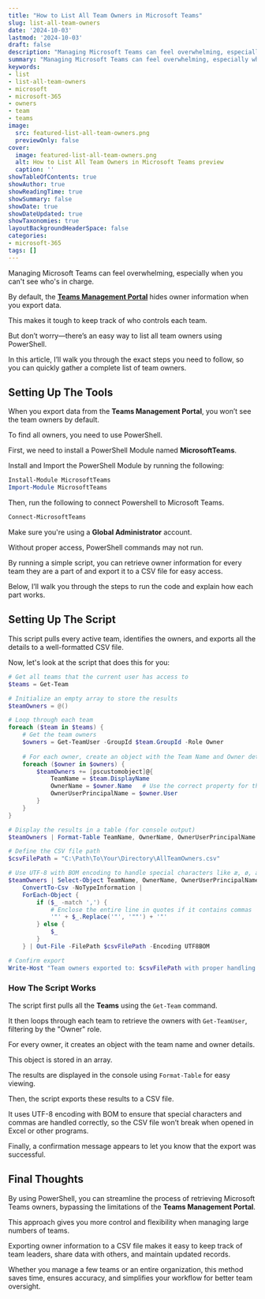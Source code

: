 ```yaml
---
title: "How to List All Team Owners in Microsoft Teams"
slug: list-all-team-owners
date: '2024-10-03'
lastmod: '2024-10-03'
draft: false
description: "Managing Microsoft Teams can feel overwhelming, especially when you can't see who's in charge."
summary: "Managing Microsoft Teams can feel overwhelming, especially when you can't see who's in charge."
keywords:
- list
- list-all-team-owners
- microsoft
- microsoft-365
- owners
- team
- teams
image:
  src: featured-list-all-team-owners.png
  previewOnly: false
cover:
  image: featured-list-all-team-owners.png
  alt: How to List All Team Owners in Microsoft Teams preview
  caption: ''
showTableOfContents: true
showAuthor: true
showReadingTime: true
showSummary: false
showDate: true
showDateUpdated: true
showTaxonomies: true
layoutBackgroundHeaderSpace: false
categories:
- microsoft-365
tags: []
---
```


Managing Microsoft Teams can feel overwhelming, especially when you can't see who's in charge.

By default, the **[Teams Management Portal](https://learn.microsoft.com/en-us/microsoftteams/manage-teams-in-modern-portal)** hides owner information when you export data.

This makes it tough to keep track of who controls each team.

But don’t worry—there’s an easy way to list all team owners using PowerShell.

In this article, I’ll walk you through the exact steps you need to follow, so you can quickly gather a complete list of team owners.

## Setting Up The Tools

When you export data from the **Teams Management Portal**, you won’t see the team owners by default.

To find all owners, you need to use PowerShell.

First, we need to install a PowerShell Module named **MicrosoftTeams**.

Install and Import the PowerShell Module by running the following:

```powershell
Install-Module MicrosoftTeams
Import-Module MicrosoftTeams
```

Then, run the following to connect Powershell to Microsoft Teams.

```powershell
Connect-MicrosoftTeams
```

Make sure you're using a **Global Administrator** account.

Without proper access, PowerShell commands may not run.

By running a simple script, you can retrieve owner information for every team they are a part of and export it to a CSV file for easy access.

Below, I’ll walk you through the steps to run the code and explain how each part works.

## Setting Up The Script

This script pulls every active team, identifies the owners, and exports all the details to a well-formatted CSV file.

Now, let's look at the script that does this for you:

```powershell
# Get all teams that the current user has access to
$teams = Get-Team

# Initialize an empty array to store the results
$teamOwners = @()

# Loop through each team
foreach ($team in $teams) {
    # Get the team owners
    $owners = Get-TeamUser -GroupId $team.GroupId -Role Owner
    
    # For each owner, create an object with the Team Name and Owner details
    foreach ($owner in $owners) {
        $teamOwners += [pscustomobject]@{
            TeamName = $team.DisplayName
            OwnerName = $owner.Name   # Use the correct property for the owner's name
            OwnerUserPrincipalName = $owner.User
        }
    }
}

# Display the results in a table (for console output)
$teamOwners | Format-Table TeamName, OwnerName, OwnerUserPrincipalName

# Define the CSV file path
$csvFilePath = "C:\Path\To\Your\Directory\AllTeamOwners.csv"

# Use UTF-8 with BOM encoding to handle special characters like æ, ø, å, and handle commas properly by quoting fields
$teamOwners | Select-Object TeamName, OwnerName, OwnerUserPrincipalName |
    ConvertTo-Csv -NoTypeInformation | 
    ForEach-Object { 
        if ($_ -match ',') { 
            # Enclose the entire line in quotes if it contains commas
            '"' + $_.Replace('"', '""') + '"' 
        } else { 
            $_ 
        } 
    } | Out-File -FilePath $csvFilePath -Encoding UTF8BOM

# Confirm export
Write-Host "Team owners exported to: $csvFilePath with proper handling of commas and special characters."
```

### How The Script Works

The script first pulls all the **Teams** using the `Get-Team` command.

It then loops through each team to retrieve the owners with `Get-TeamUser`, filtering by the "Owner" role.

For every owner, it creates an object with the team name and owner details.

This object is stored in an array.

The results are displayed in the console using `Format-Table` for easy viewing.

Then, the script exports these results to a CSV file.

It uses UTF-8 encoding with BOM to ensure that special characters and commas are handled correctly, so the CSV file won’t break when opened in Excel or other programs.

Finally, a confirmation message appears to let you know that the export was successful.

## Final Thoughts

By using PowerShell, you can streamline the process of retrieving Microsoft Teams owners, bypassing the limitations of the **Teams Management Portal**.

This approach gives you more control and flexibility when managing large numbers of teams.

Exporting owner information to a CSV file makes it easy to keep track of team leaders, share data with others, and maintain updated records.

Whether you manage a few teams or an entire organization, this method saves time, ensures accuracy, and simplifies your workflow for better team oversight.
